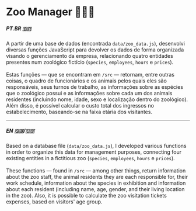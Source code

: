 # Zoo Manager 🦒​​🌳​​📑​

##### PT.BR 🇧🇷
A partir de uma base de dados (encontrada <code>data/zoo_data.js</code>), desenvolvi diversas funções JavaScript para devolver os dados de forma organizada visando o gerenciamento da empresa, relacionando quatro entidades presentes num zoológico fictício (<code>species</code>, <code>employees</code>, <code>hours</code> e <code>prices</code>). <br><br>
Estas funções — que se encontram em <code>/src</code> — retornam, entre outras coisas, o quadro de funcionários e os animais pelos quais eles são responsáveis, seus turnos de trabalho, as informações sobre as espécies que o zoológico possui e as informações sobre cada um dos animais residentes (incluindo nome, idade, sexo e localização dentro do zoológico). Além disso, é possível calcular o custo total dos ingressos no estabelecimento, baseando-se na faixa etária dos visitantes.

<hr>

##### EN 🇬🇧/🇺🇸
Based on a database file (<code>data/zoo_data.js</code>), I developed various functions in order to organize this data for management purposes, connecting four existing entities in a fictitious zoo (<code>species</code>, <code>employees</code>, <code>hours</code> e <code>prices</code>). <br><br>
These functions — found in <code>/src</code> — among other things, return information about the zoo staff, the animal residents they are each responsible for, their work schedule, information about the species in exhibition and information about each resident (including name, age, gender, and their living location in the zoo). Also, it is possible to calculate the zoo visitation tickets expenses, based on visitors' age group.
